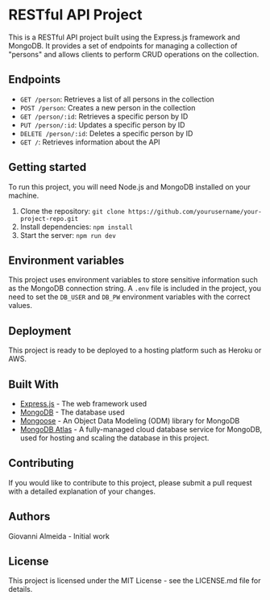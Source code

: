 # RESTful API Project

This is a RESTful API project built using the Express.js framework and MongoDB. It provides a set of endpoints for managing a collection of "persons" and allows clients to perform CRUD operations on the collection.

## Endpoints

- `GET /person`: Retrieves a list of all persons in the collection
- `POST /person`: Creates a new person in the collection
- `GET /person/:id`: Retrieves a specific person by ID
- `PUT /person/:id`: Updates a specific person by ID
- `DELETE /person/:id`: Deletes a specific person by ID
- `GET /`: Retrieves information about the API

## Getting started

To run this project, you will need Node.js and MongoDB installed on your machine.

1. Clone the repository: `git clone https://github.com/yourusername/your-project-repo.git`
2. Install dependencies: `npm install`
3. Start the server: `npm run dev`

## Environment variables

This project uses environment variables to store sensitive information such as the MongoDB connection string. A `.env` file is included in the project, you need to set the `DB_USER` and `DB_PW` environment variables with the correct values.

## Deployment

This project is ready to be deployed to a hosting platform such as Heroku or AWS.

## Built With

- [Express.js](https://expressjs.com/) - The web framework used
- [MongoDB](https://www.mongodb.com/) - The database used
- [Mongoose](https://mongoosejs.com/) - An Object Data Modeling (ODM) library for MongoDB
- [MongoDB Atlas](https://www.mongodb.com/cloud/atlas) - A fully-managed cloud database service for MongoDB, used for hosting and scaling the database in this project.

## Contributing

If you would like to contribute to this project, please submit a pull request with a detailed explanation of your changes.

## Authors

Giovanni Almeida - Initial work

## License

This project is licensed under the MIT License - see the LICENSE.md file for details.